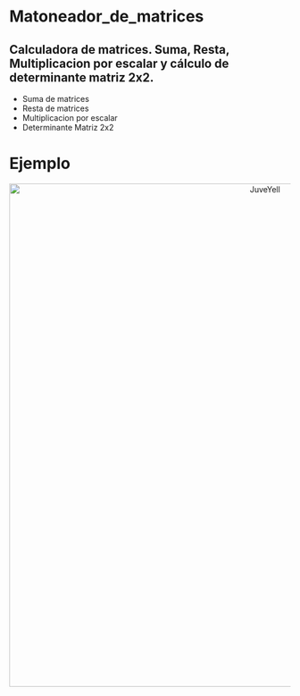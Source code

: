 # Matoneador_de_matrices
Calculadora de matrices. Suma, Resta, Multiplicacion por escalar y cálculo de determinante matriz 2x2.
---
* Suma de matrices
* Resta de matrices
* Multiplicacion por escalar
* Determinante Matriz 2x2

# Ejemplo

<div>
<p style = 'text-align:center;'>
<img src="https://chem.libretexts.org/@api/deki/files/282975/definition.jpg" alt="JuveYell" width="900px">
</p>
</div>
